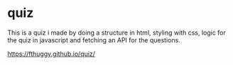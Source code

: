 # quiz

This is a quiz i made by doing a structure in html, styling with css, logic for the quiz in javascript and fetching an API for the questions.

https://fthuggy.github.io/quiz/
